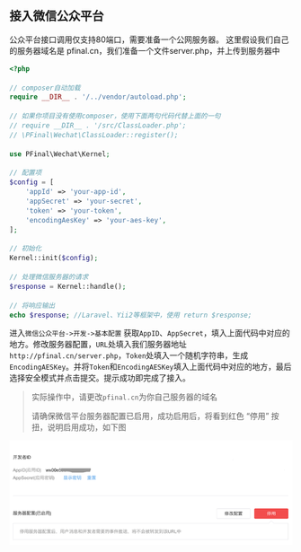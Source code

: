 

## 接入微信公众平台

公众平台接口调用仅支持80端口，需要准备一个公网服务器。
这里假设我们自己的服务器域名是 pfinal.cn，我们准备一个文件server.php，并上传到服务器中

```PHP
<?php

// composer自动加载
require __DIR__ . '/../vendor/autoload.php';

// 如果你项目没有使用composer，使用下面两句代码代替上面的一句
// require __DIR__ . '/src/ClassLoader.php';
// \PFinal\Wechat\ClassLoader::register();

use PFinal\Wechat\Kernel;

// 配置项
$config = [
    'appId' => 'your-app-id',
    'appSecret' => 'your-secret',
    'token' => 'your-token',
    'encodingAesKey' => 'your-aes-key',
];

// 初始化
Kernel::init($config);

// 处理微信服务器的请求
$response = Kernel::handle();

// 将响应输出
echo $response; //Laravel、Yii2等框架中，使用 return $response;

```

进入`微信公众平台->开发->基本配置` 获取`AppID`、`AppSecret`，填入上面代码中对应的地方。修改服务器配置，`URL`处填入我们服务器地址 `http://pfinal.cn/server.php`，`Token`处填入一个随机字符串，生成`EncodingAESKey`。并将`Token`和`EncodingAESKey`填入上面代码中对应的地方，最后选择安全模式并点击提交。提示成功即完成了接入。

> 实际操作中，请更改`pfinal.cn`为你自己服务器的域名
> 
> 请确保微信平台服务器配置已启用，成功启用后，将看到红色 “停用” 按扭，说明启用成功，如下图

![](img/config.png)

